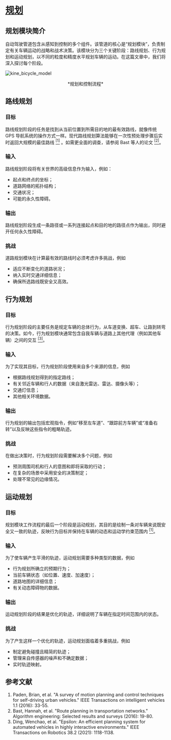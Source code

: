 # [规划](https://tis.ios.ac.cn/iss/docs/Algorithms/Planning/)

## 规划模块简介
自动驾驶管道包含从感知到控制的多个组件。该管道的核心是“规划模块”，负责制定有关车辆运动的战略和战术决策。该模块分为三个关键阶段：路线规划、行为规划和运动规划，以不同的粒度和精度水平规划车辆的运动。在这篇文章中，我们将深入探讨每个阶段。

![kine_bicycle_model](../img/ecosys_iss/planning_pipeline.png)
 
<center> *规划和控制流程* </center>
<p> </p>

## 路线规划 <a name="route"/>

### 目标

路线规划阶段的任务是找到从当前位置到所需目的地的最有效路线，就像传统 GPS 导航系统的操作方式一样。现代路线规划算法能够在一次性预处理步骤后实时返回大规模的最佳路线 <a href="#ref1"><sup>[1]</sup></a> 。如需更全面的调查，请参阅 Bast 等人的论文 <a href="#ref2"><sup>[2]</sup></a>。


### 输入
路线规划阶段将有关世界的高级信息作为输入，例如：

- 起点和终点的坐标；
- 道路网络的拓扑结构；
- 交通状况；
- 可能的永久性障碍。

### 输出
路线规划阶段生成一条路径或一系列连接起点和目的地的路径点作为输出，同时避开任何永久性障碍。

### 挑战
道路规划模块在计算最有效的路线时必须考虑许多挑战，例如

- 适应不断变化的道路状况；
- 纳入实时交通详细信息；
- 确保所选路线既安全又高效。


## 行为规划<a name="behavior"/>

### 目标
行为规划阶段的主要任务是规定车辆的总体行为，从车道变换、超车、让路到转弯的决策。如今，行为规划模块通常包含自我车辆与道路上其他代理（例如其他车辆）之间的交互 <a href="#ref3"><sup>[3]</sup></a>。



### 输入
为了实现其目标，行为规划阶段使用来自多个来源的信息，例如

- 根据路线规划得到的指定路线； 
- 有关邻近车辆和行人的数据（来自激光雷达、雷达、摄像头等）；
- 交通灯信息；
- 其他相关环境数据。

### 输出
行为规划的输出包括宏观指令，例如“移至左车道”、“跟踪前方车辆”或“准备右转”以及反映这些指令的粗略轨迹。

### 挑战
在做出决策时，行为规划阶段需要解决多个问题，例如

- 预测周围司机和行人的意图和即将采取的行动；
- 在复杂的场景中采用安全的决策制定；
- 处理不常见的边缘情况。


## 运动规划<a name="motion"/>

### 目标
规划模块工作流程的最后一个阶段是运动规划，其目的是绘制一条对车辆来说既安全又一致的轨迹，反映行为目标并保持在车辆的动态和运动学约束范围内 <a href="#ref1"><sup>[1]</sup></a>。

### 输入
为了使车辆产生平滑的轨迹，运动规划需要多种类型的数据，例如

- 行为规划所确立的预期行为；
- 当前车辆状态（如位置、速度、加速度）；
- 道路地图的详细信息； 
- 有关动态障碍物的数据。

### 输出
运动规划阶段的结果是优化的轨迹，详细说明了车辆在指定时间范围内的状态。

### 挑战
为了产生这样一个优化的轨迹，运动规划面临着多重挑战，例如

- 制定避免碰撞且精简的轨迹；
- 管理来自传感器的噪声和不确定数据；
- 实时轨迹映射。


## 参考文献
<ol>
    <li id="ref1">Paden, Brian, et al. "A survey of motion planning and control techniques for self-driving urban vehicles." IEEE Transactions on intelligent vehicles 1.1 (2016): 33-55.</li>
    <li id="ref2">Bast, Hannah, et al. "Route planning in transportation networks." Algorithm engineering: Selected results and surveys (2016): 19-80.</li>
    <li id="ref3">Ding, Wenchao, et al. "Epsilon: An efficient planning system for automated vehicles in highly interactive environments." IEEE Transactions on Robotics 38.2 (2021): 1118-1138.</li>
</ol>
